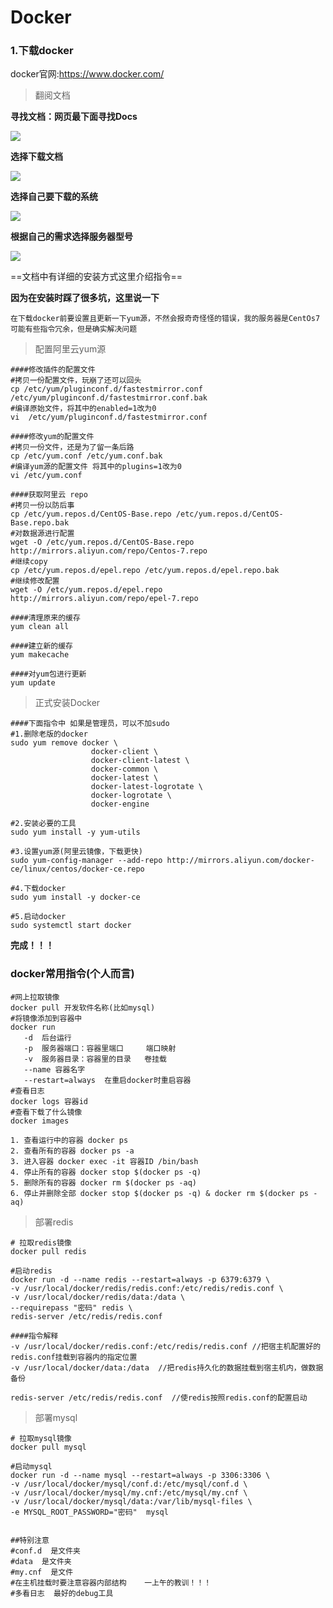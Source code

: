 # Docker

### 1.下载docker

docker官网:https://www.docker.com/

> 翻阅文档

**寻找文档：网页最下面寻找Docs**

![](C:\study\docker\1.png)

**选择下载文档**

![](C:\study\docker\2.png)

**选择自己要下载的系统**

![](C:\study\docker\3.png)

**根据自己的需求选择服务器型号**

![](C:\study\docker\4.png)

==文档中有详细的安装方式这里介绍指令==

**因为在安装时踩了很多坑，这里说一下**

~~~
在下载docker前要设置且更新一下yum源，不然会报奇奇怪怪的错误，我的服务器是CentOs7
可能有些指令冗余，但是确实解决问题
~~~

>配置阿里云yum源

~~~shell
####修改插件的配置文件
#拷贝一份配置文件，玩崩了还可以回头
cp /etc/yum/pluginconf.d/fastestmirror.conf /etc/yum/pluginconf.d/fastestmirror.conf.bak 
#编译原始文件，将其中的enabled=1改为0
vi  /etc/yum/pluginconf.d/fastestmirror.conf

####修改yum的配置文件
#拷贝一份文件，还是为了留一条后路
cp /etc/yum.conf /etc/yum.conf.bak
#编译yum源的配置文件 将其中的plugins=1改为0
vi /etc/yum.conf
 
####获取阿里云 repo
#拷贝一份以防后事
cp /etc/yum.repos.d/CentOS-Base.repo /etc/yum.repos.d/CentOS-Base.repo.bak
#对数据源进行配置
wget -O /etc/yum.repos.d/CentOS-Base.repo http://mirrors.aliyun.com/repo/Centos-7.repo
#继续copy
cp /etc/yum.repos.d/epel.repo /etc/yum.repos.d/epel.repo.bak
#继续修改配置
wget -O /etc/yum.repos.d/epel.repo http://mirrors.aliyun.com/repo/epel-7.repo

####清理原来的缓存
yum clean all

####建立新的缓存
yum makecache

####对yum包进行更新
yum update
~~~

> 正式安装Docker

~~~shell
####下面指令中 如果是管理员，可以不加sudo
#1.删除老版的docker
sudo yum remove docker \
                  docker-client \
                  docker-client-latest \
                  docker-common \
                  docker-latest \
                  docker-latest-logrotate \
                  docker-logrotate \
                  docker-engine
                  
#2.安装必要的工具
sudo yum install -y yum-utils

#3.设置yum源(阿里云镜像，下载更快)
sudo yum-config-manager --add-repo http://mirrors.aliyun.com/docker-ce/linux/centos/docker-ce.repo

#4.下载docker
sudo yum install -y docker-ce

#5.启动docker
sudo systemctl start docker
~~~

**完成！！！**



### docker常用指令(个人而言)

~~~shell
#网上拉取镜像
docker pull 开发软件名称(比如mysql)
#将镜像添加到容器中
docker run
   -d  后台运行
   -p  服务器端口：容器里端口     端口映射
   -v  服务器目录：容器里的目录   卷挂载
   --name 容器名字
   --restart=always  在重启docker时重启容器
#查看日志
docker logs 容器id
#查看下载了什么镜像
docker images
~~~



~~~shell
1. 查看运行中的容器 docker ps
2. 查看所有的容器 docker ps -a
3. 进入容器 docker exec -it 容器ID /bin/bash
4. 停止所有的容器 docker stop $(docker ps -q)
5. 删除所有的容器 docker rm $(docker ps -aq)
6. 停止并删除全部 docker stop $(docker ps -q) & docker rm $(docker ps -aq)
~~~





> 部署redis



~~~shell
# 拉取redis镜像
docker pull redis 

#启动redis
docker run -d --name redis --restart=always -p 6379:6379 \
-v /usr/local/docker/redis/redis.conf:/etc/redis/redis.conf \
-v /usr/local/docker/redis/data:/data \
--requirepass "密码" redis \
redis-server /etc/redis/redis.conf

####指令解释
-v /usr/local/docker/redis.conf:/etc/redis/redis.conf //把宿主机配置好的redis.conf挂载到容器内的指定位置
-v /usr/local/docker/data:/data  //把redis持久化的数据挂载到宿主机内，做数据备份

redis-server /etc/redis/redis.conf  //使redis按照redis.conf的配置启动
~~~



> 部署mysql



~~~shell
# 拉取mysql镜像
docker pull mysql

#启动mysql
docker run -d --name mysql --restart=always -p 3306:3306 \
-v /usr/local/docker/mysql/conf.d:/etc/mysql/conf.d \
-v /usr/local/docker/mysql/my.cnf:/etc/mysql/my.cnf \
-v /usr/local/docker/mysql/data:/var/lib/mysql-files \
-e MYSQL_ROOT_PASSWORD="密码"  mysql


##特别注意
#conf.d  是文件夹
#data  是文件夹
#my.cnf  是文件
#在主机挂载时要注意容器内部结构    一上午的教训！！！
#多看日志  最好的debug工具
~~~

